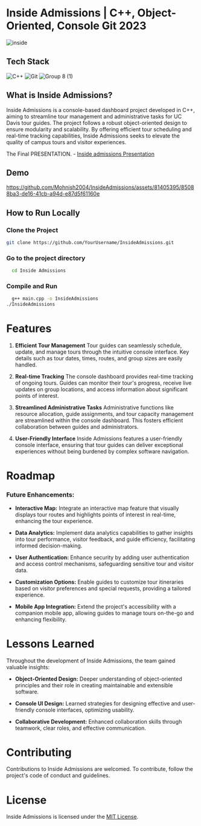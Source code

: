 # Inside Admissions | C++, Object-Oriented, Console Git 2023

![inside](https://github.com/Mohnish2004/InsideAdmissions/assets/81405395/9d29dd05-d0ab-4f6a-a5d0-bbfbdbeb19fa)


## Tech Stack

![C++](https://img.shields.io/badge/C++-%2300599C.svg?style=for-the-badge&logo=c%2B%2B&logoColor=white)
![Git](https://img.shields.io/badge/Git-%23F05032.svg?style=for-the-badge&logo=git&logoColor=white)
![Group 8 (1)](https://img.shields.io/badge/Windows%20Terminal-4D4D4D.svg?style=for-the-badge&logo=Windows-Terminal&logoColor=white)



## What is Inside Admissions?

Inside Admissions is a console-based dashboard project developed in C++, aiming to streamline tour management and administrative tasks for UC Davis tour guides. The project follows a robust object-oriented design to ensure modularity and scalability. By offering efficient tour scheduling and real-time tracking capabilities, Inside Admissions seeks to elevate the quality of campus tours and visitor experiences.

The Final PRESENTATION. - [Inside admissions Presentation](https://github.com/Mohnish2004/InsideAdmissions/files/12404295/Inside.admissions.ppt.1.-compressed.pdf)



## Demo
https://github.com/Mohnish2004/InsideAdmissions/assets/81405395/85088ba3-de16-41cb-a94d-e87d5f61160e

## How to Run Locally

### Clone the Project

```bash
git clone https://github.com/YourUsername/InsideAdmissions.git

```

### Go to the project directory

```bash
  cd Inside Admissions
```

### Compile and Run

```bash
  g++ main.cpp -o InsideAdmissions
./InsideAdmissions

```
# Features

1. **Efficient Tour Management**
   Tour guides can seamlessly schedule, update, and manage tours through the intuitive console interface. Key details such as tour dates, times, routes, and group sizes are easily handled.

2. **Real-time Tracking**
   The console dashboard provides real-time tracking of ongoing tours. Guides can monitor their tour's progress, receive live updates on group locations, and access information about significant points of interest.

3. **Streamlined Administrative Tasks**
   Administrative functions like resource allocation, guide assignments, and tour capacity management are streamlined within the console dashboard. This fosters efficient collaboration between guides and administrators.

4. **User-Friendly Interface**
   Inside Admissions features a user-friendly console interface, ensuring that tour guides can deliver exceptional experiences without being burdened by complex software navigation.

# Roadmap

### Future Enhancements:

- **Interactive Map:** Integrate an interactive map feature that visually displays tour routes and highlights points of interest in real-time, enhancing the tour experience.

- **Data Analytics:** Implement data analytics capabilities to gather insights into tour performance, visitor feedback, and guide efficiency, facilitating informed decision-making.

- **User Authentication:** Enhance security by adding user authentication and access control mechanisms, safeguarding sensitive tour and visitor data.

- **Customization Options:** Enable guides to customize tour itineraries based on visitor preferences and special requests, providing a tailored experience.

- **Mobile App Integration:** Extend the project's accessibility with a companion mobile app, allowing guides to manage tours on-the-go and enhancing flexibility.

# Lessons Learned

Throughout the development of Inside Admissions, the team gained valuable insights:

- **Object-Oriented Design:** Deeper understanding of object-oriented principles and their role in creating maintainable and extensible software.

- **Console UI Design:** Learned strategies for designing effective and user-friendly console interfaces, optimizing usability.

- **Collaborative Development:** Enhanced collaboration skills through teamwork, clear roles, and effective communication.

# Contributing

Contributions to Inside Admissions are welcomed. To contribute, follow the project's code of conduct and guidelines.

# License

Inside Admissions is licensed under the [MIT License](https://choosealicense.com/licenses/mit/).

